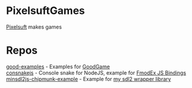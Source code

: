 # PixelsuftGames
[Pixelsuft](https://github.com/Pixelsuft) makes games
# Repos
[good-examples](https://github.com/PixelsuftGames/good-examples) - Examples for [GoodGame](https://github.com/Pyxelsuft/goodgame) <br />
[consnakejs](https://github.com/PixelsuftGames/consnakejs) - Console snake for NodeJS, example for [FmodEx JS Bindings](https://github.com/PixelsuftJS/FmodEx) <br />
[minsdl2js-chipmunk-example](https://github.com/PixelsuftGames/minsdl2js-chipmunk-example) - Example for [my sdl2 wrapper library](https://github.com/PixelsuftJS/minsdl2js)

